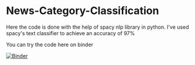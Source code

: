 # News-Category-Classification
Here the code is done with the help of spacy nlp library in python. I've used spacy's text classifier to achieve an accuracy of 97%

You can try the code here on binder

[![Binder](https://mybinder.org/badge_logo.svg)](https://mybinder.org/v2/gh/N-Harish/News-Category-Classification/master)

